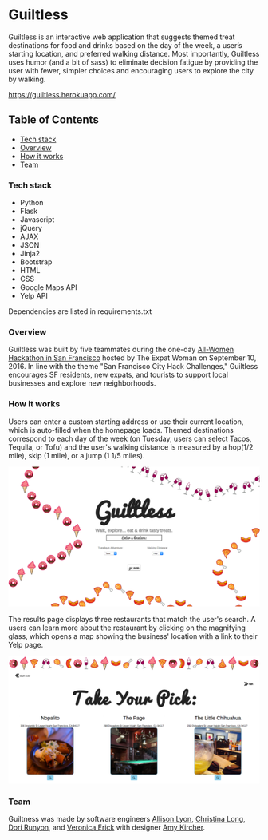 # Guiltless

Guiltless is an interactive web application that suggests themed treat destinations for food and drinks based on the day of the week, a user’s starting location, and preferred walking distance. Most importantly, Guiltless uses humor (and a bit of sass) to eliminate decision fatigue by providing the user with fewer, simpler choices and encouraging users to explore the city by walking.

https://guiltless.herokuapp.com/

## Table of Contents
- [Tech stack](#tech)
- [Overview](#overview)
- [How it works](#how)
- [Team](#team)

### <a name="tech"></a>Tech stack
- Python
- Flask
- Javascript
- jQuery
- AJAX
- JSON
- Jinja2
- Bootstrap
- HTML
- CSS
- Google Maps API
- Yelp API

Dependencies are listed in requirements.txt

### <a name="overview"></a>Overview
Guiltless was built by five teammates during the one-day [All-Women Hackathon in San Francisco](https://www.eventbrite.com/e/the-all-women-hackathon-san-francisco-tickets-26387976147#) hosted by The Expat Woman on September 10, 2016. In line with the theme "San Francisco City Hack Challenges," Guiltless encourages SF residents, new expats, and tourists to support local businesses and explore new neighborhoods.

### <a name="how"></a>How it works
Users can enter a custom starting address or use their current location, which is auto-filled when the homepage loads. Themed destinations correspond to each day of the week (on Tuesday, users can select Tacos, Tequila, or Tofu) and the user's walking distance is measured by a hop(1/2 mile), skip (1 mile), or a jump (1 1/5 miles).


![Homepage](/static/images/homepage.png)


The results page displays three restaurants that match the user's search. A users can learn more about the restaurant by clicking on the magnifying glass, which opens a map showing the business' location with a link to their Yelp page.


![Search](/static/images/search.png)

### <a name="team"></a>Team
Guiltness was made by software engineers [Allison Lyon](https://www.linkedin.com/in/allisonplyon), [Christina Long](https://www.linkedin.com/in/cvlong), [Dori Runyon](https://www.linkedin.com/in/dorirunyon), and [Veronica Erick](https://www.linkedin.com/in/veronicaerick) with designer [Amy Kircher](https://www.linkedin.com/in/amykircher).
